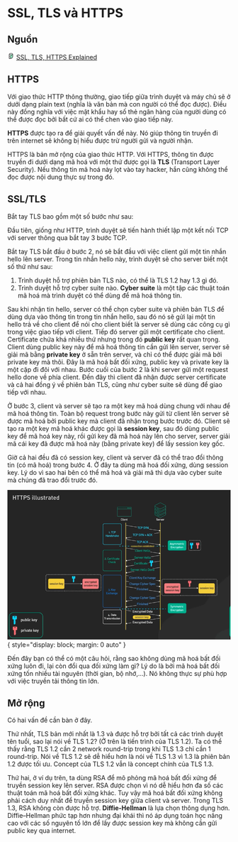 # SSL, TLS và HTTPS

## Nguồn

<img src="../../../img/bytebytego.png" width="16" height="16"/> [SSL, TLS, HTTPS Explained](https://www.youtube.com/watch?v=j9QmMEWmcfo)

## HTTPS

Với giao thức HTTP thông thường, giao tiếp giữa trình duyệt và máy chủ sẽ ở dưới dạng plain text (nghĩa là văn bản mà con người có thể đọc được). Điều này đồng nghĩa với việc mật khẩu hay số thẻ ngân hàng của người dùng có thể được đọc bởi bất cứ ai có thể chen vào giao tiếp này.

**HTTPS** được tạo ra để giải quyết vấn đề này. Nó giúp thông tin truyền đi trên internet sẽ không bị hiểu được trừ người gửi và người nhận.

HTTPS là bản mở rộng của giao thức HTTP. Với HTTPS, thông tin được truyền đi dưới dạng mã hoá với một thứ được gọi là **TLS** (Transport Layer Security). Nếu thông tin mã hoá này lọt vào tay hacker, hắn cũng không thể đọc được nội dung thực sự trong đó.

## SSL/TLS

Bắt tay TLS bao gồm một số bước như sau:

Đầu tiên, giống như HTTP, trình duyệt sẽ tiến hành thiết lập một kết nối TCP với server thông qua bắt tay 3 bước TCP.

Bắt tay TLS bắt đầu ở bước 2, nó sẽ bắt đầu với việc client gửi một tin nhắn hello lên server. Trong tin nhắn hello này, trình duyệt sẽ cho server biết một số thứ như sau:

1. Trình duyệt hỗ trợ phiên bản TLS nào, có thể là TLS 1.2 hay 1.3 gì đó.
2. Trình duyệt hỗ trợ cyber suite nào. **Cyber suite** là một tập các thuật toán mã hoá mà trình duyệt có thể dùng để mã hoá thông tin.

Sau khi nhận tin hello, server có thể chọn cyber suite và phiên bản TLS để dùng dựa vào thông tin trong tin nhắn hello, sau đó nó sẽ gửi lại một tin hello trả về cho client để nói cho client biết là server sẽ dùng các công cụ gì trong việc giao tiếp với client. Tiếp đó server gửi một certificate cho client. Certificate chứa khá nhiều thứ nhưng trong đó **public key** rất quan trọng. Client dùng public key này để mã hoá thông tin cần gửi lên server, server sẽ giải mã bằng **private key** ở sẵn trên server, và chỉ có thể được giải mã bởi private key mà thôi. Đây là mã hoá bất đối xứng, public key và private key là một cặp đi đôi với nhau. Bước cuối của bước 2 là khi server gửi một request hello done về phía client. Đến đây thì client đã nhận được server certificate và cả hai đồng ý về phiên bản TLS, cũng như cyber suite sẽ dùng để giao tiếp với nhau.

Ở bước 3, client và server sẽ tạo ra một key mã hoá dùng chung với nhau để mã hoá thông tin. Toàn bộ request trong bước này gửi từ client lên server sẽ được mã hoá bởi public key mà client đã nhận trong bước trước đó. Client sẽ tạo ra một key mã hoá khác được gọi là **session key**, sau đó dùng public key để mã hoá key này, rồi gửi key đã mã hoá này lên cho server, server giải mã cái key đã được mã hoá này (bằng private key) để lấy session key gốc.

Giờ cả hai đều đã có session key, client và server đã có thể trao đổi thông tin (có mã hoá) trong bước 4. Ở đây ta dùng mã hoá đối xứng, dùng session key. Lý do vì sao hai bên có thể mã hoá và giải mã thì dựa vào cyber suite mà chúng đã trao đổi trước đó.

![!figure3](figure3.png){ style="display: block; margin: 0 auto" }

Đến đây bạn có thể có một câu hỏi, rằng sao không dùng mã hoá bất đối xứng luôn đi, lại còn đổi qua đối xứng làm gì? Lý do là bởi mã hoá bất đối xứng tốn nhiều tài nguyên (thời gian, bộ nhớ,...). Nó không thực sự phù hợp với việc truyền tải thông tin lớn.

## Mở rộng

Có hai vấn đề cần bàn ở đây.

Thứ nhất, TLS bản mới nhất là 1.3 và được hỗ trợ bởi tất cả các trình duyệt tên tuổi, sao lại nói về TLS 1.2? (Ở trên là tiến trình của TLS 1.2). Ta có thể thấy rằng TLS 1.2 cần 2 network round-trip trong khi TLS 1.3 chỉ cần 1 round-trip. Nói về TLS 1.2 sẽ dễ hiểu hơn là nói về TLS 1.3 vì 1.3 là phiên bản 1.2 được tối ưu. Concept của TLS 1.2 vẫn là concept chính của TLS 1.3.

Thứ hai, ở ví dụ trên, ta dùng RSA để mô phỏng mã hoá bất đối xứng để truyền session key lên server. RSA được chọn vì nó dễ hiểu hơn đa số các thuật toán mã hoá bất đối xứng khác. Tuy vậy mã hoá bất đối xứng không phải cách duy nhất để truyền session key giữa client và server. Trong TLS 1.3, RSA không còn được hỗ trợ. **Diffie-Hellman** là lựa chọn thông dụng hơn. Diffie–Hellman phức tạp hơn nhưng đại khái thì nó áp dụng toán học nâng cao với các số nguyên tố lớn để lấy được session key mà không cần gửi public key qua internet.
